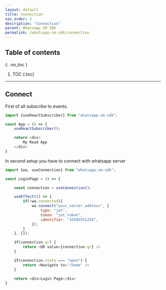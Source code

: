 ```yaml
---
layout: default
title: Connection
nav_order: 1
description: "Connection"
parent: Whatsapp SM SDK
permalink: /whatsapp-sm-sdk/connection
---
```


## Table of contents
{: .no_toc }

1. TOC
{:toc}

---

## Connect 
First of all subscribe to events. 

```js
import {useReactSubscriber} from "whatsapp-sm-sdk";

const App = () => {
    useReactSubscriber();

    return <div>
        My Read App
    </div>
}
```

In second setup you have to connect with whatsapp server

```js
import {wa, useConnection} from "whatsapp-sm-sdk";

const LoginPage = () => {

    const connection = useConnection();

    useEffect(() => {
        if(!wa.connected){
            wa.connect("your_server_address", {
                type: "jwt",
                token: "jwt_token",
                identifier: "16505551234",
            });
        }
    }, []);

    if(connection.qr) {
        return <QR value={connection.qr} />
    }

    if(connection.state === "open") {
        return <Navigate to="/home" />
    }

    return <div>Login Page</div>
}
```